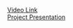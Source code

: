 [Video Link](https://youtu.be/qdJD1xWe26E) <br/>
[Project Presentation](https://docs.google.com/presentation/d/1Wun6GEJHEmdWFa04Lsn4oiRqP9TBLpDDenmAWjFuoCM/edit?usp=sharing)
